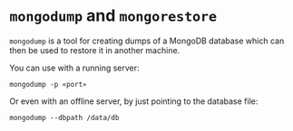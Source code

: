 # `mongodump` and `mongorestore`
`mongodump` is a tool for creating dumps of a MongoDB database which can then be used to restore it in another machine.

You can use with a running server:

`mongodump -p «port»`

Or even with an offline server, by just pointing to the database file:

`mongodump --dbpath /data/db`


